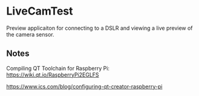 # LiveCamTest

Preview applicaiton for connecting to a DSLR and viewing a live preview of the camera sensor.


## Notes

Compiling QT Toolchain for Raspberry Pi: https://wiki.qt.io/RaspberryPi2EGLFS

https://www.ics.com/blog/configuring-qt-creator-raspberry-pi
